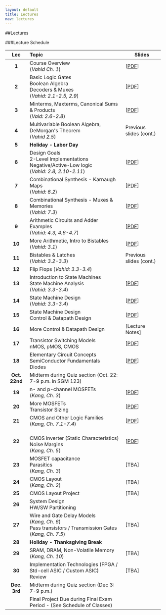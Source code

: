```yaml
---
layout: default
title: Lectures
nav: lectures
---
```


##Lectures  

###Lecture Schedule

|  Lec      |                                          Topic                                                             |    Slides   | 
| :-------: | :--------------------------------------------------------------------------------------------------------- | ----------- | 
| **1**     | Course Overview <br>(*Vahid Ch. 1*)  | [[PDF](http://ee.usc.edu/~redekopp/ee209/slides/EE209Lecture1.pdf)] |
| **2**     | Basic Logic Gates<br>Boolean Algebra<br>Decoders & Muxes<br>(*Vahid: 2.1-2.5, 2.9*)        | [[PDF](http://ee.usc.edu/~redekopp/ee209/slides/EE209Lecture2.pdf)] | 
| **3**     | Minterms, Maxterms, Canonical Sums & Products <br>(*Vaid: 2.6-2.8*)   | [[PDF](http://ee.usc.edu/~redekopp/ee209/slides/EE209Lecture3.pdf)]        | 
| **4**     | Multivariable Boolean Algebra, DeMorgan's Theorem <br>(*Vahid 2.5*)     | Previous slides (cont.)  | 
| **5**     | **Holiday - Labor Day**            |  | 
| **6**     | Design Goals<br>2-Level Implementations<br>Negative/Active-Low logic <br>(*Vahid: 2.8, 2.10-2.11*)  | [[PDF](http://ee.usc.edu/~redekopp/ee209/slides/EE209Lecture4.pdf)] | 
| **7**     | Combinational Synthesis - Karnaugh Maps <br>(*Vahid: 6.2*)           |  [[PDF](http://ee.usc.edu/~redekopp/ee209/slides/EE209Lecture5a.pdf)] |  
| **8**     | Combinational Synthesis - Muxes & Memories <br>(*Vahid: 7.3*)           |  [[PDF](http://ee.usc.edu/~redekopp/ee209/slides/EE209Lecture5b.pdf)] |  
| **9**     | Arithmetic Circuits and Adder Examples <br>(*Vahid: 4.3, 4.6-4.7*)           |  [[PDF](http://ee.usc.edu/~redekopp/ee209/slides/EE209Lecture6.pdf)] |  
| **10**    | More Arithmetic, Intro to Bistables<br>(*Vahid: 3.1*)           |  [[PDF](http://ee.usc.edu/~redekopp/ee209/slides/EE209Lecture7.pdf)] |  
| **11**    | Bistables & Latches <br>(*Vahid: 3.2-3.3*)           |  Previous slides (cont.) |  
| **12**    | Flip Flops (*Vahid: 3.3-3.4*) | |
| **13**    | Introduction to State Machines <br> State Machine Analysis <br>(*Vahid: 3.3-3.4*)           |  [[PDF](http://ee.usc.edu/~redekopp/ee209/slides/EE209Lecture8.pdf)]    
| **14**    | State Machine Design <br>(*Vahid: 3.3-3.4*)           |  [[PDF](http://ee.usc.edu/~redekopp/ee209/slides/EE209Lecture9.pdf)]
| **15**    | State Machine Design <br> Control & Datapath Design           |  [[PDF](http://ee.usc.edu/~redekopp/ee209/slides/EE209Lecture10.pdf)]  |  
| **16**    | More Control & Datapath Design           |  [Lecture Notes]  |  
| **17**    | Transistor Switching Models<br> nMOS, pMOS, CMOS           |  [[PDF](http://ee.usc.edu/~redekopp/ee209/slides/EE209Lecture11.pdf)]  |  
| **18**    | Elementary Circuit Concepts<br>SemiConductor Fundamentals<br>Diodes           |  [[PDF](http://ee.usc.edu/~redekopp/ee209/slides/EE209Lecture12.pdf)]  |  
| **Oct. 22nd** | Midterm during Quiz section (Oct. 22:  7-9 p.m. in SGM 123) | |
| **19**    | n- and p-channel MOSFETs<br>(*Kang, Ch. 3*)           |  [[PDF](http://ee.usc.edu/~redekopp/ee209/slides/EE209Lecture13.pdf)]  |  
| **20**    | More MOSFETs<br>Transistor Sizing           |  [[PDF](http://ee.usc.edu/~redekopp/ee209/slides/EE209Lecture14.pdf)]  |  
| **21**    | CMOS and Other Logic Families<br>(*Kang, Ch. 7.1-7.4*)  | [[PDF](http://ee.usc.edu/~redekopp/ee209/slides/EE209Lecture15.pdf)]   |  
| **22**    | <br>CMOS inverter (Static Characteristics)<br>Noise Margins<br>(*Kang, Ch. 5*)           |  [[PDF](http://ee.usc.edu/~redekopp/ee209/slides/EE209Lecture16.pdf)]  |  
| **23**    | MOSFET capacitance<br>Parasitics<br>(*Kang, Ch. 3*)           |  [TBA]  |  
| **24**    | CMOS Layout<br>(*Kang, Ch. 2*)           |  [TBA]  |  
| **25**    | CMOS Layout Project           |  [TBA]  |  
| **26**    | System Design <br> HW/SW Partitioning   |  
| **27**    | Wire and Gate Delay Models <br> (*Kang, Ch. 6*) <br> Pass transistors / Transmission Gates <br> (*Kang, Ch. 7.5*)          | [TBA] |  
| **28**    | **Holiday - Thanksgiving Break**           |    |  
| **29**    | SRAM, DRAM, Non-Volatile Memory <br> (*Kang, Ch. 10*)           |  [TBA]    |
| **30**    | Implementation Technologies (FPGA / Std-cell ASIC / Custom ASIC)<br>Review           |  [TBA]  |  
| **Dec. 3rd** | Midterm during Quiz section (Dec 3:  7-9 p.m.) | |
| |  Final Project Due during Final Exam Period - (See Schedule of Classes) | |










